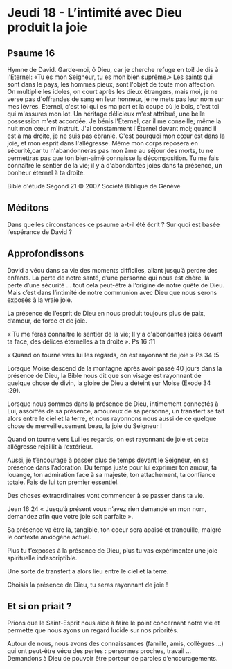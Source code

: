 # Jeudi 18 - L’intimité avec Dieu produit la joie

## Psaume 16

Hymne de David.
Garde-moi, ô Dieu, car je cherche refuge en toi!
Je dis à l'Eternel: «Tu es mon Seigneur, tu es mon bien suprême.»
Les saints qui sont dans le pays, les hommes pieux, sont l'objet de toute mon affection.
On multiplie les idoles, on court après les dieux étrangers, mais moi, je ne verse pas d'offrandes de sang en leur honneur, je ne mets pas leur nom sur mes lèvres.
Eternel, c'est toi qui es ma part et la coupe où je bois, c'est toi qui m'assures mon lot.
Un héritage délicieux m'est attribué, une belle possession m'est accordée.
Je bénis l'Eternel, car il me conseille; même la nuit mon cœur m'instruit.
J'ai constamment l'Eternel devant moi; quand il est à ma droite, je ne suis pas ébranlé.
C'est pourquoi mon cœur est dans la joie, et mon esprit dans l'allégresse.
Même mon corps reposera en sécurité,car tu n'abandonneras pas mon âme au séjour des morts, tu ne permettras pas que ton bien-aimé connaisse la décomposition.
Tu me fais connaître le sentier de la vie; il y a d'abondantes joies dans ta présence, un bonheur éternel à ta droite.

Bible d'étude Segond 21
© 2007 Société Biblique de Genève

## Méditons

Dans quelles circonstances ce psaume a-t-il été écrit ? Sur quoi est basée l’espérance de David ?

## Approfondissons

David a vécu dans sa vie des moments difficiles, allant jusqu’à perdre des enfants. La perte de notre santé, d’une personne qui nous est chère, la perte d’une sécurité … tout cela peut-être à l’origine de notre quête de Dieu. Mais c’est dans l’intimité de notre communion avec Dieu que nous serons exposés à la vraie joie.

La présence de l’esprit de Dieu en nous produit toujours plus de paix, d’amour, de force et de joie.

« Tu me feras connaître le sentier de la vie; Il y a d'abondantes joies devant ta face, des délices éternelles à ta droite ». Ps 16 :11

« Quand on tourne vers lui les regards, on est rayonnant de joie » Ps 34 :5

Lorsque Moise descend de la montagne après avoir passé 40 jours dans la présence de Dieu, la Bible nous dit que son visage est rayonnant de quelque chose de divin, la gloire de Dieu a déteint sur Moise (Exode 34 :29).

Lorsque nous sommes dans la présence de Dieu, intimement connectés à Lui, assoiffés de sa présence, amoureux de sa personne, un transfert se fait alors entre le ciel et la terre, et nous rayonnons nous aussi de ce quelque chose de merveilleusement beau, la joie du Seigneur !

Quand on tourne vers Lui les regards, on est rayonnant de joie et cette allégresse rejaillit à l’extérieur.

Aussi, je t’encourage à passer plus de temps devant le Seigneur, en sa présence dans l’adoration. Du temps juste pour lui exprimer ton amour, ta louange, ton admiration face à sa majesté, ton attachement, ta confiance totale. Fais de lui ton premier essentiel.

Des choses extraordinaires vont commencer à se passer dans ta vie.

Jean 16:24 « Jusqu’à présent vous n’avez rien demandé en mon nom, demandez afin que votre joie soit parfaite ».

Sa présence va être là, tangible, ton coeur sera apaisé et tranquille, malgré le contexte anxiogène actuel.

Plus tu t’exposes à la présence de Dieu, plus tu vas expérimenter une joie spirituelle indescriptible.

Une sorte de transfert a alors lieu entre le ciel et la terre. 

Choisis la présence de Dieu, tu seras rayonnant de joie !

## Et si on priait ?

Prions que le Saint-Esprit nous aide à faire le point concernant notre vie et permette que nous ayons un regard lucide sur nos priorités.

Autour de nous, nous avons des connaissances (famille, amis, collègues …) qui ont peut-être vécu des pertes : personnes proches, travail ... Demandons à Dieu de pouvoir être porteur de paroles d’encouragements.